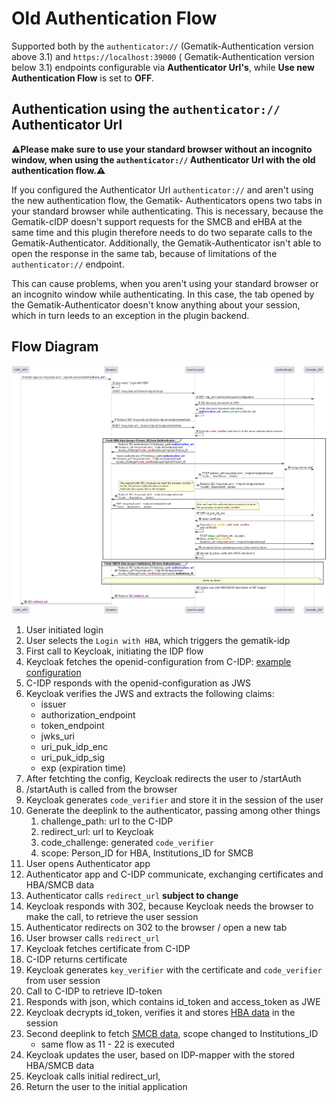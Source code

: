 # Old Authentication Flow

Supported both by the `authenticator://` (Gematik-Authentication version above 3.1) and `https://localhost:39000` (
Gematik-Authentication version below 3.1) endpoints configurable via **Authenticator Url's**, while **Use new
Authentication Flow** is set to **OFF**.

## Authentication using the `authenticator://` Authenticator Url

**⚠️Please make sure to use your standard browser without an incognito window, when using the `authenticator://`
Authenticator Url with the old authentication flow.⚠️**

If you configured the Authenticator Url `authenticator://` and aren't using the new authentication flow, the Gematik-
Authenticators opens two tabs in your standard browser while authenticating. This is necessary, because the Gematik-cIDP
doesn't support requests for the SMCB and eHBA at the same time and this plugin therefore needs to do two separate calls
to the Gematik-Authenticator. Additionally, the Gematik-Authenticator isn't able to open the response in the same tab,
because of limitations of the `authenticator://` endpoint.

This can cause problems, when you aren't using your standard browser or an incognito window while authenticating. In
this case, the tab opened by the Gematik-Authenticator doesn't know anything about your session, which in turn leeds to
an exception in the plugin backend.

## Flow Diagram

![Flow](/docs/flow_old.png)

1. User initiated login
2. User selects the `Login with HBA`, which triggers the gematik-idp
3. First call to Keycloak, initiating the IDP flow
4. Keycloak fetches the openid-configuration from C-IDP: [example configuration](/docs/openid-config.json)
5. C-IDP responds with the openid-configuration as JWS
6. Keycloak verifies the JWS and extracts the following claims:
    - issuer
    - authorization_endpoint
    - token_endpoint
    - jwks_uri
    - uri_puk_idp_enc
    - uri_puk_idp_sig
    - exp (expiration time)
7. After fetchting the config, Keycloak redirects the user to /startAuth
8. /startAuth is called from the browser
9. Keycloak generates `code_verifier` and store it in the session of the user
10. Generate the deeplink to the authenticator, passing among other things
    1. challenge_path: url to the C-IDP
    2. redirect_url: url to Keycloak
    3. code_challenge: generated `code_verifier`
    4. scope: Person_ID for HBA, Institutions_ID for SMCB
11. User opens Authenticator app
12. Authenticator app and C-IDP communicate, exchanging certificates and HBA/SMCB data
13. Authenticator calls `redirect_url` **subject to change**
14. Keycloak responds with 302, because Keycloak needs the browser to make the call, to retrieve the user session
15. Authenticator redirects on 302 to the browser / open a new tab
16. User browser calls `redirect_url`
17. Keycloak fetches certificate from C-IDP
18. C-IDP returns certificate
19. Keycloak generates `key_verifier` with the certificate and `code_verifier` from user session
20. Call to C-IDP to retrieve ID-token
21. Responds with json, which contains id_token and access_token as JWE
22. Keycloak decrypts id_token, verifies it and stores [HBA data](/docs/hba-id-token.json) in the session
23. Second deeplink to fetch [SMCB data](/docs/smcb-id-token.json), scope changed to Institutions_ID
    - same flow as 11 - 22 is executed
24. Keycloak updates the user, based on IDP-mapper with the stored HBA/SMCB data
25. Keycloak calls initial redirect_url,
26. Return the user to the initial application
